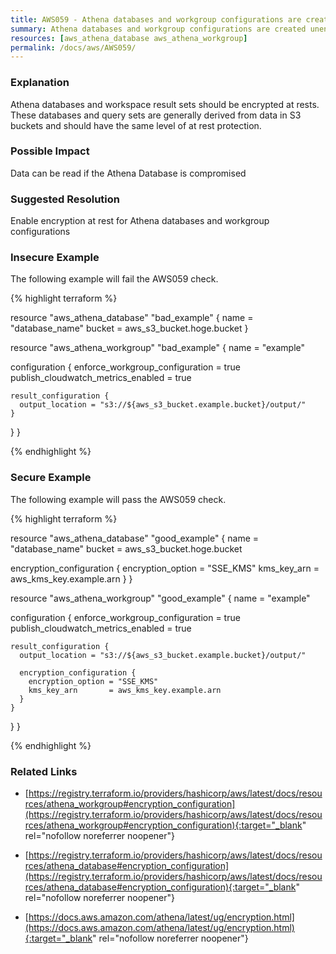 ```yaml
---
title: AWS059 - Athena databases and workgroup configurations are created unencrypted at rest by default, they should be encrypted
summary: Athena databases and workgroup configurations are created unencrypted at rest by default, they should be encrypted 
resources: [aws_athena_database aws_athena_workgroup] 
permalink: /docs/aws/AWS059/
---
```

### Explanation


Athena databases and workspace result sets should be encrypted at rests. These databases and query sets are generally derived from data in S3 buckets and should have the same level of at rest protection.



### Possible Impact
Data can be read if the Athena Database is compromised

### Suggested Resolution
Enable encryption at rest for Athena databases and workgroup configurations


### Insecure Example

The following example will fail the AWS059 check.

{% highlight terraform %}

resource "aws_athena_database" "bad_example" {
  name   = "database_name"
  bucket = aws_s3_bucket.hoge.bucket
}

resource "aws_athena_workgroup" "bad_example" {
  name = "example"

  configuration {
    enforce_workgroup_configuration    = true
    publish_cloudwatch_metrics_enabled = true

    result_configuration {
      output_location = "s3://${aws_s3_bucket.example.bucket}/output/"
    }
  }
}

{% endhighlight %}



### Secure Example

The following example will pass the AWS059 check.

{% highlight terraform %}

resource "aws_athena_database" "good_example" {
  name   = "database_name"
  bucket = aws_s3_bucket.hoge.bucket

  encryption_configuration {
     encryption_option = "SSE_KMS"
     kms_key_arn       = aws_kms_key.example.arn
 }
}

resource "aws_athena_workgroup" "good_example" {
  name = "example"

  configuration {
    enforce_workgroup_configuration    = true
    publish_cloudwatch_metrics_enabled = true

    result_configuration {
      output_location = "s3://${aws_s3_bucket.example.bucket}/output/"

      encryption_configuration {
        encryption_option = "SSE_KMS"
        kms_key_arn       = aws_kms_key.example.arn
      }
    }
  }
}

{% endhighlight %}



### Related Links


- [https://registry.terraform.io/providers/hashicorp/aws/latest/docs/resources/athena_workgroup#encryption_configuration](https://registry.terraform.io/providers/hashicorp/aws/latest/docs/resources/athena_workgroup#encryption_configuration){:target="_blank" rel="nofollow noreferrer noopener"}

- [https://registry.terraform.io/providers/hashicorp/aws/latest/docs/resources/athena_database#encryption_configuration](https://registry.terraform.io/providers/hashicorp/aws/latest/docs/resources/athena_database#encryption_configuration){:target="_blank" rel="nofollow noreferrer noopener"}

- [https://docs.aws.amazon.com/athena/latest/ug/encryption.html](https://docs.aws.amazon.com/athena/latest/ug/encryption.html){:target="_blank" rel="nofollow noreferrer noopener"}


